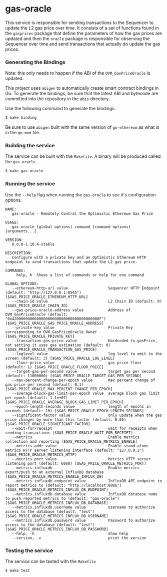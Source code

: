 # gas-oracle

This service is responsible for sending transactions to the Sequencer to update
the L2 gas price over time. It consists of a set of functions found in the
`gasprices` package that define the parameters of how the gas prices are updated
and then the `oracle` package is responsible for observing the Sequencer over
time and send transactions that actually do update the gas prices.

### Generating the Bindings

Note: this only needs to happen if the ABI of the `OVM_GasPriceOracle` is
updated.

This project uses `abigen` to automatically create smart contract bindings in
Go. To generate the bindings, be sure that the latest ABI and bytecode are
committed into the repository in the `abis` directory.

Use the following command to generate the bindings:

```bash
$ make binding
```

Be sure to use `abigen` built with the same version of `go-ethereum` as what is
in the `go.mod` file.

### Building the service

The service can be built with the `Makefile`. A binary will be produced
called the `gas-oracle`.

```bash
$ make gas-oracle
```

### Running the service

Use the `--help` flag when running the `gas-oracle` to see it's configuration
options.

```
NAME:
   gas-oracle - Remotely Control the Optimistic Ethereum Gas Price

USAGE:
   gas-oracle [global options] command [command options] [arguments...]

VERSION:
   0.0.0-1.10.4-stable

DESCRIPTION:
   Configure with a private key and an Optimistic Ethereum HTTP endpoint to send transactions that update the L2 gas price.

COMMANDS:
     help, h  Shows a list of commands or help for one command

GLOBAL OPTIONS:
   --ethereum-http-url value                  Sequencer HTTP Endpoint (default: "http://127.0.0.1:8545") [$GAS_PRICE_ORACLE_ETHEREUM_HTTP_URL]
   --chain-id value                           L2 Chain ID (default: 0) [$GAS_PRICE_ORACLE_CHAIN_ID]
   --gas-price-oracle-address value           Address of OVM_GasPriceOracle (default: "0x420000000000000000000000000000000000000F") [$GAS_PRICE_ORACLE_GAS_PRICE_ORACLE_ADDRESS]
   --private-key value                        Private Key corresponding to OVM_GasPriceOracle Owner [$GAS_PRICE_ORACLE_PRIVATE_KEY]
   --transaction-gas-price value              Hardcoded tx.gasPrice, not setting it uses gas estimation (default: 0) [$GAS_PRICE_ORACLE_TRANSACTION_GAS_PRICE]
   --loglevel value                           log level to emit to the screen (default: 3) [$GAS_PRICE_ORACLE_LOG_LEVEL]
   --floor-price value                        gas price floor (default: 1) [$GAS_PRICE_ORACLE_FLOOR_PRICE]
   --target-gas-per-second value              target gas per second (default: 11000000) [$GAS_PRICE_ORACLE_TARGET_GAS_PER_SECOND]
   --max-percent-change-per-epoch value       max percent change of gas price per second (default: 0.1) [$GAS_PRICE_ORACLE_MAX_PERCENT_CHANGE_PER_EPOCH]
   --average-block-gas-limit-per-epoch value  average block gas limit per epoch (default: 1.1e+07) [$GAS_PRICE_ORACLE_AVERAGE_BLOCK_GAS_LIMIT_PER_EPOCH]
   --epoch-length-seconds value               length of epochs in seconds (default: 10) [$GAS_PRICE_ORACLE_EPOCH_LENGTH_SECONDS]
   --significant-factor value                 only update when the gas price changes by more than this factor (default: 0.05) [$GAS_PRICE_ORACLE_SIGNIFICANT_FACTOR]
   --wait-for-receipt                         wait for receipts when sending transactions [$GAS_PRICE_ORACLE_WAIT_FOR_RECEIPT]
   --metrics                                  Enable metrics collection and reporting [$GAS_PRICE_ORACLE_METRICS_ENABLE]
   --metrics.addr value                       Enable stand-alone metrics HTTP server listening interface (default: "127.0.0.1") [$GAS_PRICE_ORACLE_METRICS_HTTP]
   --metrics.port value                       Metrics HTTP server listening port (default: 6060) [$GAS_PRICE_ORACLE_METRICS_PORT]
   --metrics.influxdb                         Enable metrics export/push to an external InfluxDB database [$GAS_PRICE_ORACLE_METRICS_ENABLE_INFLUX_DB]
   --metrics.influxdb.endpoint value          InfluxDB API endpoint to report metrics to (default: "http://localhost:8086") [$GAS_PRICE_ORACLE_METRICS_INFLUX_DB_ENDPOINT]
   --metrics.influxdb.database value          InfluxDB database name to push reported metrics to (default: "gas-oracle") [$GAS_PRICE_ORACLE_METRICS_INFLUX_DB_DATABASE]
   --metrics.influxdb.username value          Username to authorize access to the database (default: "test") [$GAS_PRICE_ORACLE_METRICS_INFLUX_DB_USERNAME]
   --metrics.influxdb.password value          Password to authorize access to the database (default: "test") [$GAS_PRICE_ORACLE_METRICS_INFLUX_DB_PASSWORD]
   --help, -h                                 show help
   --version, -v                              print the version
```

### Testing the service

The service can be tested with the `Makefile`

```
$ make test
```
